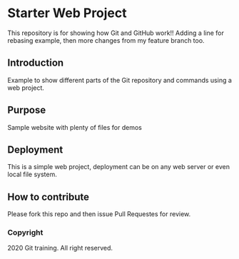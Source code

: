 # Starter Web Project

This repository is for showing how Git and GitHub work!!
Adding a line for rebasing example, then more changes from my feature branch too.

## Introduction

Example to show different parts of the Git repository and commands using a web project.
## Purpose

Sample website with plenty of files for demos

## Deployment

This is a simple web project, deployment can be on any web server or even local file system.

## How to contribute

Please fork this repo and then issue Pull Requestes for review.

### Copyright
2020 Git training. All right reserved.